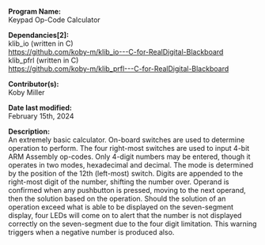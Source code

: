 **Program Name:**           
Keypad Op-Code Calculator

**Dependancies[2]:**           
klib_io (written in C)<br>
https://github.com/koby-m/klib_io---C-for-RealDigital-Blackboard<br>
klib_pfrl (written in C)<br>
https://github.com/koby-m/klib_prfl---C-for-RealDigital-Blackboard<br>

**Contributor(s):**         
Koby Miller

**Date last modified:**     
February 15th, 2024

**Description:**            
An extremely basic calculator. On-board switches are used to determine operation to perform.
The four right-most switches are used to input 4-bit ARM Assembly op-codes. 
Only 4-digit numbers may be entered, though it operates in two modes, hexadecimal and decimal. The mode is
determined by the position of the 12th (left-most) switch. Digits are appended to the right-most digit of 
the number, shifting the number over. Operand is confirmed when any pushbutton is pressed, moving to
the next operand, then the solution based on the operation.
Should the solution of an operation exceed what is able to be displayed on the seven-segment display, 
four LEDs will come on to alert that the number is not displayed correctly on the seven-segment due to the
four digit limitation. This warning triggers when a negative number is produced also.
